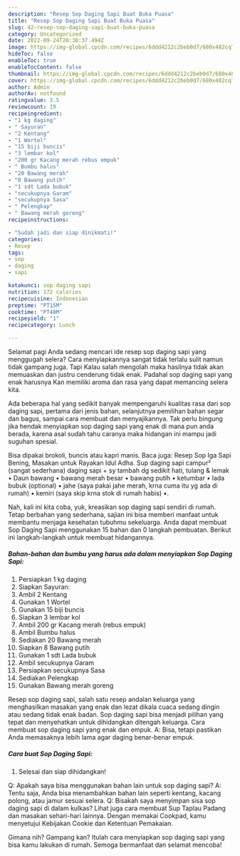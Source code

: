 ```yaml
---
description: "Resep Sop Daging Sapi Buat Buka Puasa"
title: "Resep Sop Daging Sapi Buat Buka Puasa"
slug: 42-resep-sop-daging-sapi-buat-buka-puasa
category: Uncategorized
date: 2022-09-24T20:30:37.494Z
image: https://img-global.cpcdn.com/recipes/6ddd4212c2beb0d7/680x482cq70/sop-daging-sapi-foto-resep-utama.jpg
hideToc: false
enableToc: true
enableTocContent: false
thumbnail: https://img-global.cpcdn.com/recipes/6ddd4212c2beb0d7/680x482cq70/sop-daging-sapi-foto-resep-utama.jpg
cover: https://img-global.cpcdn.com/recipes/6ddd4212c2beb0d7/680x482cq70/sop-daging-sapi-foto-resep-utama.jpg
author: Admin
authorAv: notfound
ratingvalue: 3.5
reviewcount: 19
recipeingredient:
- "1 kg daging"
- " Sayuran"
- "2 Kentang"
- "1 Wortel"
- "15 biji buncis"
- "3 lembar kol"
- "200 gr Kacang merah rebus empuk"
- " Bumbu halus"
- "20 Bawang merah"
- "8 Bawang putih"
- "1 sdt Lada bubuk"
- "secukupnya Garam"
- "secukupnya Sasa"
- " Pelengkap"
- " Bawang merah goreng"
recipeinstructions:

- "Sudah jadi dan siap dinikmati!"
categories:
- Resep
tags:
- sop
- daging
- sapi

katakunci: sop daging sapi 
nutrition: 172 calories
recipecuisine: Indonesian
preptime: "PT15M"
cooktime: "PT40M"
recipeyield: "1"
recipecategory: Lunch

---
```



Selamat pagi Anda sedang mencari ide resep sop daging sapi yang menggugah selera? Cara menyiapkannya sangat tidak terlalu sulit namun tidak gampang juga. Tapi Kalau salah mengolah maka hasilnya tidak akan memuaskan dan justru cenderung tidak enak. Padahal sop daging sapi yang enak harusnya Kan memiliki aroma dan rasa yang dapat memancing selera kita.


Ada beberapa hal yang sedikit banyak mempengaruhi kualitas rasa dari sop daging sapi, pertama dari jenis bahan, selanjutnya pemilihan bahan segar dan bagus, sampai cara membuat dan menyajikannya. Tak perlu bingung jika hendak menyiapkan sop daging sapi yang enak di mana pun anda berada, karena asal sudah tahu caranya maka hidangan ini mampu jadi suguhan spesial.

Bisa dipakai brokoli, buncis atau kapri manis. Baca juga: Resep Sop Iga Sapi Bening, Masakan untuk Rayakan Idul Adha. Sup daging sapi campur² (sangat sederhana) daging sapi + sy tambah dg sedikit hati, tulang &amp; lemak • Daun bawang • bawang merah besar • bawang putih • ketumbar • lada bubuk (optional) • jahe (saya pakai jahe merah, krna cuma itu yg ada di rumah) • kemiri (saya skip krna stok di rumah habis) •.


Nah, kali ini kita coba, yuk, kreasikan sop daging sapi sendiri di rumah. Tetap berbahan yang sederhana, sajian ini bisa memberi manfaat untuk membantu menjaga kesehatan tubuhmu sekeluarga. Anda dapat membuat Sop Daging Sapi menggunakan 15 bahan dan 0 langkah pembuatan. Berikut ini langkah-langkah untuk membuat hidangannya.

<!--inarticleads1-->

##### Bahan-bahan dan bumbu yang harus ada dalam menyiapkan Sop Daging Sapi:

1. Persiapkan 1 kg daging
1. Siapkan  Sayuran:
1. Ambil 2 Kentang
1. Gunakan 1 Wortel
1. Gunakan 15 biji buncis
1. Siapkan 3 lembar kol
1. Ambil 200 gr Kacang merah (rebus empuk)
1. Ambil  Bumbu halus
1. Sediakan 20 Bawang merah
1. Siapkan 8 Bawang putih
1. Gunakan 1 sdt Lada bubuk
1. Ambil secukupnya Garam
1. Persiapkan secukupnya Sasa
1. Sediakan  Pelengkap
1. Gunakan  Bawang merah goreng


Resep sop daging sapi, salah satu resep andalan keluarga yang menghasilkan masakan yang enak dan lezat dikala cuaca sedang dingin atau sedang tidak enak badan. Sop daging sapi bisa menjadi pilihan yang tepat dan menyehatkan untuk dihidangkan ditengah keluarga. Cara membuat sop daging sapi yang enak dan empuk. A: Bisa, tetapi pastikan Anda memasaknya lebih lama agar daging benar-benar empuk. 

<!--inarticleads2-->

##### Cara buat Sop Daging Sapi:


1. Selesai dan siap dihidangkan!

Q: Apakah saya bisa menggunakan bahan lain untuk sop daging sapi? A: Tentu saja, Anda bisa menambahkan bahan lain seperti kentang, kacang polong, atau jamur sesuai selera. Q: Bisakah saya menyimpan sisa sop daging sapi di dalam kulkas? Lihat juga cara membuat Sup Taplau Padang dan masakan sehari-hari lainnya. Dengan memakai Cookpad, kamu menyetujui Kebijakan Cookie dan Ketentuan Pemakaian. 

Gimana nih? Gampang kan? Itulah cara menyiapkan sop daging sapi yang bisa kamu lakukan di rumah. Semoga bermanfaat dan selamat mencoba!
